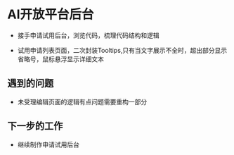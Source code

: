 # AI开放平台后台


- 接手申请试用后台，浏览代码，梳理代码结构和逻辑

- 试用申请列表页面，二次封装Tooltips,只有当文字展示不全时，超出部分显示省略号，鼠标悬浮显示详细文本


## 遇到的问题

- 未受理编辑页面的逻辑有点问题需要重构一部分

## 下一步的工作

- 继续制作申请试用后台

